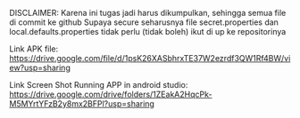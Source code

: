 DISCLAIMER: 
Karena ini tugas jadi harus dikumpulkan, sehingga semua file di commit ke github
Supaya secure seharusnya file secret.properties dan local.defaults.properties tidak perlu (tidak boleh) ikut di up ke repositorinya

Link APK file: https://drive.google.com/file/d/1psK26XASbhrxTE37W2ezrdf3QW1Rf4BW/view?usp=sharing

Link Screen Shot Running APP in android studio: https://drive.google.com/drive/folders/1ZEakA2HqcPk-M5MYrtYFzB2y8mx2BFPl?usp=sharing

